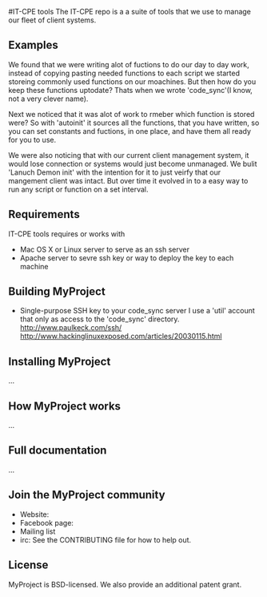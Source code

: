#IT-CPE tools
The IT-CPE repo is a a suite of tools that we use to manage our fleet of client
systems.

## Examples
We found that we were writing alot of fuctions to do our day to day
work, instead of copying pasting needed functions to each script we started
storeing commonly used functions on our moachines. But then how do you keep
these functions uptodate? Thats when we wrote 'code\_sync'(I know, not a very
clever name).

Next we noticed that it was alot of work to rmeber which function is stored
were? So with 'autoinit' it sources all the functions, that you have written,
so you can set constants and fuctions, in one place, and have them all ready for
you to use.

We were also noticing that with our current client management system, it would
lose connection or systems would just become unmanaged. We bulit 'Lanuch Demon
init' with the intention for it to just veirfy that our mangement client was
intact. But over time it evolved in to a easy way to run any script or function
on a set interval.


## Requirements
IT-CPE tools requires or works with
* Mac OS X or Linux server to serve as an ssh server
* Apache server to sevre ssh key or way to deploy the key to each machine

## Building MyProject

* Single-purpose SSH key to your code_sync server
	I use a 'util' account that only as access to the 'code\_sync' directory.
	http://www.paulkeck.com/ssh/
	http://www.hackinglinuxexposed.com/articles/20030115.html

## Installing MyProject
...

## How MyProject works
...

## Full documentation
...

## Join the MyProject community
* Website:
* Facebook page:
* Mailing list
* irc:
See the CONTRIBUTING file for how to help out.

## License
MyProject is BSD-licensed. We also provide an additional patent grant.
